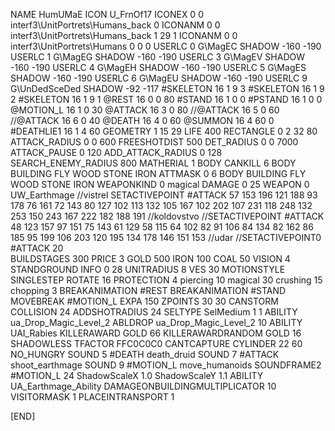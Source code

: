 NAME 			HumUMaE
ICON 			U_FrnOf17
ICONEX 0 0 interf3\UnitPortrets\Humans_back 0
ICONANM 0 0 interf3\UnitPortrets\Humans_back 1 29 1
ICONANM 0 0 interf3\UnitPortrets\Humans 0 0 0
USERLC 			0 G\MagEC SHADOW -160 -190
USERLC 			1 G\MagEG SHADOW -160 -190
USERLC 			3 G\MagEV SHADOW -160 -190
USERLC 			4 G\MagEH SHADOW -160 -190
USERLC 			5 G\MagES SHADOW -160 -190
USERLC 			6 G\MagEU SHADOW -160 -190
USERLC 			9 G\UnDedSceDed SHADOW -92 -117
#SKELETON               16 1 9 3
#SKELETON               16 1 9 2
#SKELETON               16 1 9 1
@REST      		16 0 0 80
#STAND     		16 1 0 0
#PSTAND    		16 1 0 0
@MOTION_L  		16 1 0 30
@ATTACK    		16 3 0 80
//@ATTACK    		16 5 0 60
//@ATTACK    		16 6 0 40
@DEATH     		16 4 0 60
@SUMMON     		16 4 60 0 
#DEATHLIE1 		16 1 4 60
GEOMETRY 		1 15 29
LIFE     		400
RECTANGLE 		0 2 32 80
ATTACK_RADIUS 		0 0 600
FREESHOTDIST 		500
DET_RADIUS 		0 0 7000
ATTACK_PAUSE 		0 120
ADD_ATTACK_RADIUS 	0 128
SEARCH_ENEMY_RADIUS 	800
MATHERIAL 		1 BODY
CANKILL 		6 BODY BUILDING FLY WOOD STONE IRON
ATTMASK 0 6 BODY BUILDING FLY WOOD STONE IRON
WEAPONKIND 		0 magical
DAMAGE   		0 25
WEAPON 			0 UW_Earthmage
//vistrel
SETACTIVEPOINT		#ATTACK 57 153 196 121 188 93 178 76 161 72 143 80 127 102 113 132 105 167 102 202 107 231 118 248 132 253 150 243 167 222 182 188 191 
//koldovstvo
//SETACTIVEPOINT	#ATTACK 48 123 157 97 151 75 143 61 129 58 115 64 102 82 91 106 84 134 82 162 86 185 95 199 106 203 120 195 134 178 146 151 153 
//udar
//SETACTIVEPOINT0	#ATTACK 20  
BUILDSTAGES 		300
PRICE 			3 GOLD 500 IRON 100 COAL 50
VISION 			4
STANDGROUND
INFO 			0 28
UNITRADIUS 		8
VES 			30
MOTIONSTYLE 		SINGLESTEP
ROTATE 			16
PROTECTION 		4 piercing 10 magical 30 crushing 15 chopping 3
BREAKANIMATION 		#REST
BREAKANIMATION 		#STAND
MOVEBREAK 		#MOTION_L
EXPA 			150
ZPOINTS	30 30
CANSTORM
COLLISION 24
ADDSHOTRADIUS 24
SELTYPE SelMedium 1 1
ABILITY ua_Drop_Magic_Level_2
ABLDROP ua_Drop_Magic_Level_2 10
ABILITY UAI_Rabies
KILLERAWARD             GOLD 66
KILLERAWARDRANDOM       GOLD 16
SHADOWLESS
TFACTOR FFC0C0C0
CANTCAPTURE
CYLINDER 22 60
NO_HUNGRY
SOUND 5 #DEATH death_druid
SOUND 7 #ATTACK shoot_earthmage
SOUND 9 #MOTION_L move_humanoids
SOUNDFRAME2 #MOTION_L 24
ShadowScaleX 1.0
ShadowScaleY 1.1
ABILITY UA_Earthmage_Ability
DAMAGEONBUILDINGMULTIPLICATOR 10
VISITORMASK 1
PLACEINTRANSPORT 1

[END]
